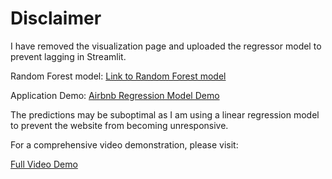 # Disclaimer

I have removed the visualization page and uploaded the regressor model to prevent lagging in Streamlit.

Random Forest model: [Link to Random Forest model](https://drive.google.com/file/d/11zUqToxAXTd1VW8HoGw708eK14-yjQBM/view?usp=sharing)

Application Demo: [Airbnb Regression Model Demo](https://airbnbregml.streamlit.app/)

The predictions may be suboptimal as I am using a linear regression model to prevent the website from becoming unresponsive. 

For a comprehensive video demonstration, please visit:

[Full Video Demo](https://drive.google.com/file/d/1kdM_D08YDRXlPiAygbm8GaJ_S1iBFYct/view?usp=sharing)
